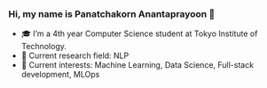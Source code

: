 ### Hi, my name is Panatchakorn Anantaprayoon 👋
- 🎓 I’m a 4th year Computer Science student at Tokyo Institute of Technology.
- 🔭 Current research field: NLP
- 👀 Current interests: Machine Learning, Data Science, Full-stack development, MLOps


<!--
**panatchakorn-a/panatchakorn-a** is a ✨ _special_ ✨ repository because its `README.md` (this file) appears on your GitHub profile.

Here are some ideas to get you started:

- 🔭 I’m currently working on ...
- 🌱 I’m currently learning ...
- 💬 Ask me about ...
- 📫 How to reach me: ...
- 😄 Pronouns: ...
- ⚡ Fun fact: ...
-->
